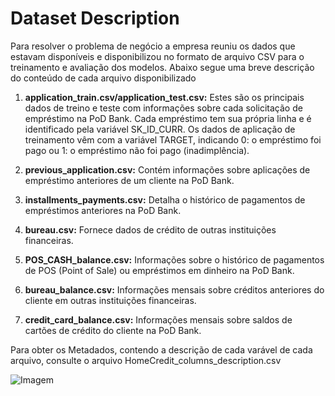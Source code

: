 # Dataset Description
Para resolver o problema de negócio a empresa reuniu os dados que estavam disponíveis e disponibilizou no formato de arquivo CSV para o treinamento e avaliação dos modelos.
Abaixo segue uma breve descrição do conteúdo de cada arquivo disponibilizado

1. **application_train.csv/application_test.csv:** Estes são os principais dados de treino e teste com informações sobre cada
   solicitação de empréstimo na PoD Bank. Cada empréstimo tem sua própria linha e é identificado pela variável SK_ID_CURR.
   Os dados de aplicação de treinamento vêm com a variável TARGET, indicando 0: o empréstimo foi pago ou
   1: o empréstimo não foi pago (inadimplência).
   
2. **previous_application.csv:** Contém informações sobre aplicações de empréstimo anteriores de um cliente na PoD Bank.

3.  **installments_payments.csv:** Detalha o histórico de pagamentos de empréstimos anteriores na PoD Bank.

4.  **bureau.csv:** Fornece dados de crédito de outras instituições financeiras.

5.  **POS_CASH_balance.csv:** Informações sobre o histórico de pagamentos de POS (Point of Sale) ou empréstimos em
    dinheiro na PoD Bank.

6.  **bureau_balance.csv:** Informações mensais sobre créditos anteriores do cliente em outras instituições financeiras.

7.  **credit_card_balance.csv:**  Informações mensais sobre saldos de cartões de crédito do cliente na PoD Bank.

Para obter os Metadados, contendo a descrição de cada varável de cada arquivo, 
consulte o arquivo HomeCredit_columns_description.csv

![Imagem](https://www.googleapis.com/download/storage/v1/b/kaggle-user-content/o/inbox%2F742482%2F94cce05a6f5ff19dce16050b0fbdf1c9%2FPoD_Bank_Dados.JPG?generation=1700179419643836&alt=media)
   

